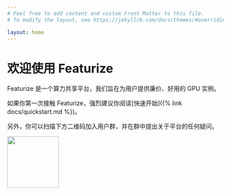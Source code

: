 ```yaml
---
# Feel free to add content and custom Front Matter to this file.
# To modify the layout, see https://jekyllrb.com/docs/themes/#overriding-theme-defaults

layout: home
---
```


# 欢迎使用 Featurize

Featurize 是一个算力共享平台，我们旨在为用户提供廉价、好用的 GPU 实例。

如果你第一次接触 Featurize，强烈建议你阅读[快速开始]({% link docs/quickstart.md %})。

另外，你可以扫描下方二维码加入用户群，并在群中提出关于平台的任何疑问。

<img src="https://featurize-public.oss-cn-beijing.aliyuncs.com/wechat-group.png" width="120" height="120" />
